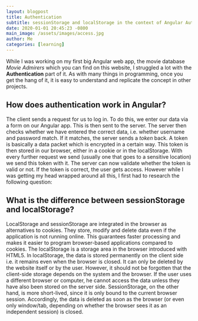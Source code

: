 ```yaml
---
layout: blogpost
title: Authentication 
subtitle: sessionStorage and localStorage in the context of Angular Authentication 
date: 2020-01-01 20:45:23 -0800
main_image: /assets/images/access.jpg
author: Me
categories: [learning]
---
```

While I was working on my first big Angular web app, the movie database *Movie Admirers* which you can find on this website, I struggled a lot with the **Authentication** part of it. As with many things in programming, once you get the hang of it, it is easy to understand and replicate the concept in other projects. 

## How does authentication work in Angular?
The client sends a request for us to log in. To do this, we enter our data via a form on our Angular app. This is then sent to the server. The server then checks whether we have entered the correct data, i.e. whether username and password match. If it matches, the server sends a *token* back. A token is basically a data packet which is encrypted in a certain way. This token is then stored in our browser, either in a cookie or in the localStorage. With every further request we send (usually one that goes to a sensitive location) we send this token with it. The server can now validate whether the token is valid or not. If the token is correct, the user gets access. However while I was getting my head wrapped around all this, I first had to research the following question:

## What is the difference between sessionStorage and localStorage?
LocalStorage and sessionStorage are integrated in the browser as alternatives to cookies. They store, modify and delete data even if the application is not running online.
This guarantees faster processing and makes it easier to program browser-based applications compared to cookies.
The localStorage is a storage area in the browser introduced with HTML5. In localStorage, the data is stored permanently on the client side i.e. it remains even when the browser is closed. It can only be deleted by the website itself or by the user. However, it should not be forgotten that the client-side storage depends on the system and the browser. If the user uses a different browser or computer, he cannot access the data unless they have also been stored on the server side. SessionStorage, on the other hand, is more short-lived, since it is only bound to the current browser session. Accordingly, the data is deleted as soon as the browser (or even only window/tab, depending on whether the browser sees it as an independent session) is closed.

